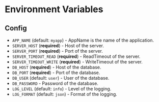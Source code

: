 # Environment Variables

## Config

 - `APP_NAME` (default: `myapp`) - AppName is the name of the application.
 - `SERVER_HOST` (**required**) - Host of the server.
 - `SERVER_PORT` (**required**) - Port of the server.
 - `SERVER_TIMEOUT_READ` (**required**) - ReadTimeout of the server.
 - `SERVER_TIMEOUT_WRITE` (**required**) - WriteTimeout of the server.
 - `DB_HOST` (**required**) - Host of the database.
 - `DB_PORT` (**required**) - Port of the database.
 - `DB_USER` (default: `user`) - User of the database.
 - `DB_PASSWORD` - Password of the database.
 - `LOG_LEVEL` (default: `info`) - Level of the logging.
 - `LOG_FORMAT` (default: `json`) - Format of the logging.

